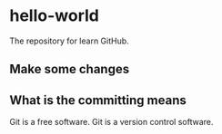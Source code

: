 # hello-world
The repository for learn GitHub.
## Make some changes
## What is the committing means
Git is a free software.
Git is a version control software.
